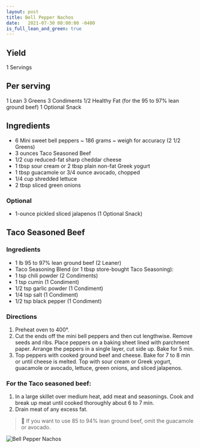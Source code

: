 ```yaml
---
layout: post
title: Bell Pepper Nachos
date:   2021-07-30 00:00:00 -0400
is_full_lean_and_green: true
---
```

## Yield
1 Servings

## Per serving
1 Lean
3 Greens
3 Condiments
1/2 Healthy Fat (for the 95 to 97% lean ground beef)
1 Optional Snack

## Ingredients
- 6 Mini sweet bell peppers ~ 186 grams ~ weigh for accuracy (2 1/2 Greens)
- 3 ounces Taco Seasoned Beef
- 1/2 cup reduced-fat sharp cheddar cheese
- 1 tbsp sour cream or 2 tbsp plain non-fat Greek yogurt
- 1 tbsp guacamole or 3/4 ounce avocado, chopped
- 1/4 cup shredded lettuce
- 2 tbsp sliced green onions
### Optional
- 1-ounce pickled sliced jalapenos (1 Optional Snack)

## Taco Seasoned Beef

### Ingredients
- 1 lb 95 to 97% lean ground beef (2 Leaner)
- Taco Seasoning Blend (or 1 tbsp store-bought Taco Seasoning):
- 1 tsp chili powder (2 Condiments)
- 1 tsp cumin (1 Condiment)
- 1/2 tsp garlic powder (1 Condiment)
- 1/4 tsp salt (1 Condiment)
- 1/2 tsp black pepper (1 Condiment)

### Directions

1. Preheat oven to 400°.
2. Cut the ends off the mini bell peppers and then cut lengthwise. Remove seeds and ribs. Place peppers on a baking sheet lined with parchment paper. Arrange the peppers in a single layer, cut side up. Bake for 5 min.
3. Top peppers with cooked ground beef and cheese. Bake for 7 to 8 min or until cheese is melted. Top with sour cream or Greek yogurt, guacamole or avocado, lettuce, green onions, and sliced jalapenos.

### For the Taco seasoned beef:
1. In a large skillet over medium heat, add meat and seasonings. Cook and break up meat until cooked thoroughly about 6 to 7 min. 
2. Drain meat of any excess fat.

> 📝 If you want to use 85 to 94% lean ground beef, omit the guacamole or avocado.

![Bell Pepper Nachos](/images/Bell%20Pepper%20Nachos.png)